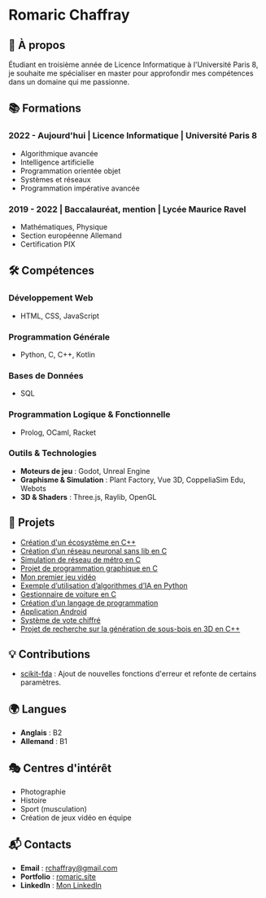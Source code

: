 # Romaric Chaffray

## 🎯 À propos  
Étudiant en troisième année de Licence Informatique à l'Université Paris 8, je souhaite me spécialiser en master pour approfondir mes compétences dans un domaine qui me passionne.  

## 📚 Formations  
### 2022 - Aujourd'hui | **Licence Informatique** | Université Paris 8  
- Algorithmique avancée  
- Intelligence artificielle  
- Programmation orientée objet  
- Systèmes et réseaux  
- Programmation impérative avancée  

### 2019 - 2022 | **Baccalauréat, mention** | Lycée Maurice Ravel  
- Mathématiques, Physique  
- Section européenne Allemand  
- Certification PIX  

## 🛠️ Compétences  
### **Développement Web**  
- HTML, CSS, JavaScript  

### **Programmation Générale**  
- Python, C, C++, Kotlin  

### **Bases de Données**  
- SQL  

### **Programmation Logique & Fonctionnelle**  
- Prolog, OCaml, Racket  

### **Outils & Technologies**  
- **Moteurs de jeu** : Godot, Unreal Engine  
- **Graphisme & Simulation** : Plant Factory, Vue 3D, CoppeliaSim Edu, Webots  
- **3D & Shaders** : Three.js, Raylib, OpenGL  

## 🔬 Projets  
- [Création d'un écosystème en C++](#)  
- [Création d’un réseau neuronal sans lib en C](#)  
- [Simulation de réseau de métro en C](#)  
- [Projet de programmation graphique en C](#)  
- [Mon premier jeu vidéo](#)  
- [Exemple d’utilisation d’algorithmes d’IA en Python](#)  
- [Gestionnaire de voiture en C](#)  
- [Création d’un langage de programmation](#)  
- [Application Android](#)  
- [Système de vote chiffré](#)  
- [Projet de recherche sur la génération de sous-bois en 3D en C++](#)  

## 💡 Contributions  
- [scikit-fda](https://github.com/GAA-UAM/scikit-fda) : Ajout de nouvelles fonctions d'erreur et refonte de certains paramètres.  

## 🌍 Langues  
- **Anglais** : B2  
- **Allemand** : B1  

## 🎭 Centres d'intérêt  
- Photographie  
- Histoire  
- Sport (musculation)  
- Création de jeux vidéo en équipe  

## 📬 Contacts  
- **Email** : rchaffray@gmail.com  
- **Portfolio** : [romaric.site](https://romaric.site)  
- **LinkedIn** : [Mon LinkedIn](#)  

